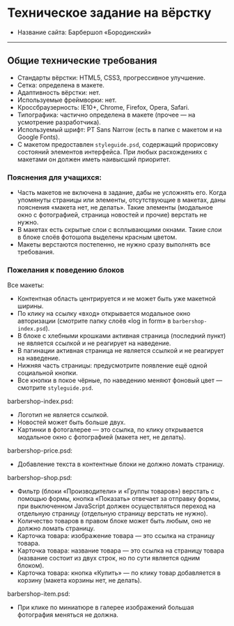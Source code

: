 # Техническое задание на вёрстку

* Название сайта: Барбершоп «Бородинский»

---

## Общие технические требования

- Стандарты вёрстки: HTML5, CSS3, прогрессивное улучшение.
- Сетка: определена в макете.
- Адаптивность вёрстки: нет.
- Используемые фреймворки: нет.
- Кроссбраузерность: IE10+, Chrome, Firefox, Opera, Safari.
- Типографика: частично определена в макете (прочее — на усмотрение разработчика).
- Используемый шрифт: PT Sans Narrow (есть в папке с макетом и на Google Fonts).
- С макетом предоставлен `styleguide.psd`, содержащий прорисовку состояний элементов интерфейса. При любых расхождениях с макетами он должен иметь наивысший приоритет.

### Пояснения для учащихся:

- Часть макетов не включена в задание, дабы не усложнять его. Когда упомянуты страницы или элементы, отсутствующие в макетах, даны пояснения «макета нет, не делать». Такие элементы (модальное окно с фотографией, страница новостей и прочие) верстать не нужно.
- В макетах есть скрытые слои с всплывающими окнами. Такие слои в блоке слоёв фотошопа выделены красным цветом.
- Макеты верстаются постепенно, не нужно сразу выполнять все требования.

### Пожелания к поведению блоков

Все макеты:

- Контентная область центрируется и не может быть уже макетной ширины.
- По клику на ссылку «вход» открывается модальное окно авторизации (смотрите папку слоёв «log in form» в `barbershop-index.psd`).
- В блоке с хлебными крошками активная страница (последний пункт) не является ссылкой и не реагирует на наведение.
- В пагинации активная страница не является ссылкой и не реагирует на наведение.
- Нижняя часть страницы: предусмотрите появление ещё одной социальной кнопки.
- Все кнопки в покое чёрные, по наведению меняют фоновый цвет — смотрите `styleguide.psd`.

barbershop-index.psd:

- Логотип не является ссылкой.
- Новостей может быть больше двух.
- Картинки в фотогалерее — это ссылка, по клику открывается модальное окно с фотографией (макета нет, не делать).

barbershop-price.psd:

- Добавление текста в контентные блоки не должно ломать страницу.

barbershop-shop.psd:

- Фильтр (блоки «Производители» и «Группы товаров») верстать с помощью формы, кнопка «Показать» отвечает за отправку формы, при выключенном JavaScript должен осуществляться переход на отдельную страницу (отдельную страницу верстать не нужно).
- Количество товаров в правом блоке может быть любым, оно не должно ломать страницу.
- Карточка товара: изображение товара — это ссылка на страницу товара.
- Карточка товара: название товара — это ссылка на страницу товара (название состоит из двух строк, но по сути является одним блоком).
- Карточка товара: кнопка «Купить» — по клику товар добавляется в корзину (макета корзины нет, не делать).

barbershop-item.psd:

- При клике по миниатюре в галерее изображений большая фотография меняться не должна.
